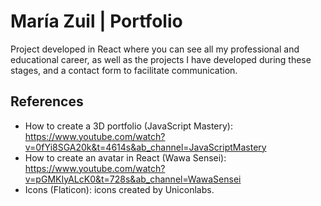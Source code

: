 # María Zuil | Portfolio
Project developed in React where you can see all my professional and educational career, as well as the projects I have developed during these stages, and a contact form to facilitate communication.

## References
- How to create a 3D portfolio (JavaScript Mastery): https://www.youtube.com/watch?v=0fYi8SGA20k&t=4614s&ab_channel=JavaScriptMastery
- How to create an avatar in React (Wawa Sensei): https://www.youtube.com/watch?v=pGMKIyALcK0&t=728s&ab_channel=WawaSensei
- Icons (Flaticon): icons created by Uniconlabs.
